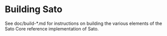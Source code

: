 Building Sato
================

See doc/build-*.md for instructions on building the various
elements of the Sato Core reference implementation of Sato.
